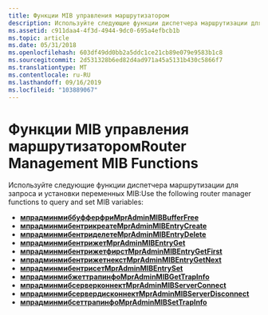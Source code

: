 ```yaml
---
title: Функции MIB управления маршрутизатором
description: Используйте следующие функции диспетчера маршрутизации для запроса и установки переменных MIB
ms.assetid: c911daa4-4f3d-4944-9dc0-695a4efbcb1b
ms.topic: article
ms.date: 05/31/2018
ms.openlocfilehash: 603df49dd0bb2a5ddc1ce21cb89e079e9583b1c8
ms.sourcegitcommit: 2d531328b6ed82d4ad971a45a5131b430c5866f7
ms.translationtype: MT
ms.contentlocale: ru-RU
ms.lasthandoff: 09/16/2019
ms.locfileid: "103889067"
---
```

# <a name="router-management-mib-functions"></a><span data-ttu-id="31dad-103">Функции MIB управления маршрутизатором</span><span class="sxs-lookup"><span data-stu-id="31dad-103">Router Management MIB Functions</span></span>

<span data-ttu-id="31dad-104">Используйте следующие функции диспетчера маршрутизации для запроса и установки переменных MIB:</span><span class="sxs-lookup"><span data-stu-id="31dad-104">Use the following router manager functions to query and set MIB variables:</span></span>

-   [<span data-ttu-id="31dad-105">**мпрадминмиббуфферфри**</span><span class="sxs-lookup"><span data-stu-id="31dad-105">**MprAdminMIBBufferFree**</span></span>](/windows/desktop/api/Mprapi/nf-mprapi-mpradminmibbufferfree)
-   [<span data-ttu-id="31dad-106">**мпрадминмибентрикреате**</span><span class="sxs-lookup"><span data-stu-id="31dad-106">**MprAdminMIBEntryCreate**</span></span>](/windows/desktop/api/Mprapi/nf-mprapi-mpradminmibentrycreate)
-   [<span data-ttu-id="31dad-107">**мпрадминмибентриделете**</span><span class="sxs-lookup"><span data-stu-id="31dad-107">**MprAdminMIBEntryDelete**</span></span>](/windows/desktop/api/Mprapi/nf-mprapi-mpradminmibentrydelete)
-   [<span data-ttu-id="31dad-108">**мпрадминмибентрижет**</span><span class="sxs-lookup"><span data-stu-id="31dad-108">**MprAdminMIBEntryGet**</span></span>](/windows/desktop/api/Mprapi/nf-mprapi-mpradminmibentryget)
-   [<span data-ttu-id="31dad-109">**мпрадминмибентрижетфирст**</span><span class="sxs-lookup"><span data-stu-id="31dad-109">**MprAdminMIBEntryGetFirst**</span></span>](/windows/desktop/api/Mprapi/nf-mprapi-mpradminmibentrygetfirst)
-   [<span data-ttu-id="31dad-110">**мпрадминмибентрижетнекст**</span><span class="sxs-lookup"><span data-stu-id="31dad-110">**MprAdminMIBEntryGetNext**</span></span>](/windows/desktop/api/Mprapi/nf-mprapi-mpradminmibentrygetnext)
-   [<span data-ttu-id="31dad-111">**мпрадминмибентрисет**</span><span class="sxs-lookup"><span data-stu-id="31dad-111">**MprAdminMIBEntrySet**</span></span>](/windows/desktop/api/Mprapi/nf-mprapi-mpradminmibentryset)
-   [<span data-ttu-id="31dad-112">**мпрадминмибжеттрапинфо**</span><span class="sxs-lookup"><span data-stu-id="31dad-112">**MprAdminMIBGetTrapInfo**</span></span>](/windows/desktop/api/Mprapi/nf-mprapi-mpradminmibgettrapinfo)
-   [<span data-ttu-id="31dad-113">**мпрадминмибсерверконнект**</span><span class="sxs-lookup"><span data-stu-id="31dad-113">**MprAdminMIBServerConnect**</span></span>](/windows/desktop/api/Mprapi/nf-mprapi-mpradminmibserverconnect)
-   [<span data-ttu-id="31dad-114">**мпрадминмибсервердисконнект**</span><span class="sxs-lookup"><span data-stu-id="31dad-114">**MprAdminMIBServerDisconnect**</span></span>](/windows/desktop/api/Mprapi/nf-mprapi-mpradminmibserverdisconnect)
-   [<span data-ttu-id="31dad-115">**мпрадминмибсеттрапинфо**</span><span class="sxs-lookup"><span data-stu-id="31dad-115">**MprAdminMIBSetTrapInfo**</span></span>](/windows/desktop/api/Mprapi/nf-mprapi-mpradminmibsettrapinfo)

 

 




